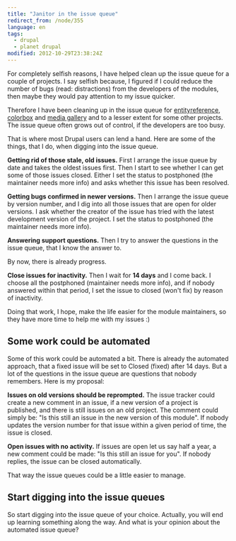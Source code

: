 ```yaml
---
title: "Janitor in the issue queue"
redirect_from: /node/355
language: en
tags:
  - drupal
  - planet drupal
modified: 2012-10-29T23:38:24Z
---
```


For completely selfish reasons, I have helped clean up the issue queue for a couple of projects. I say selfish because, I figured if I could reduce the number of bugs (read: distractions) from the developers of the modules, then maybe they would pay attention to my issue quicker.

Therefore I have been cleaning up in the issue queue for [entityreference](http://drupal.org/project/issues/entityreference?categories=All), [colorbox](http://drupal.org/project/issues/colorbox?categories=All) and [media gallery](http://drupal.org/project/issues/media_gallery?categories=All) and to a lesser extent for some other projects. The issue queue often grows out of control, if the developers are too busy.

That is where most Drupal users can lend a hand. Here are some of the things, that I do, when digging into the issue queue.

**Getting rid of those stale, old issues.** First I arrange the issue queue by date and takes the oldest issues first. Then I start to see whether I can get some of those issues closed. Either I set the status to postphoned (the maintainer needs more info) and asks whether this issue has been resolved.

**Getting bugs confirmed in newer versions.** Then I arrange the issue queue by version number, and I dig into all those issues that are open for older versions. I ask whether the creator of the issue has tried with the latest development version of the project. I set the status to postphoned (the maintainer needs more info).

**Answering support questions.** Then I try to answer the questions in the issue queue, that I know the answer to.

By now, there is already progress.

**Close issues for inactivity.** Then I wait for **14 days** and I come back. I choose all the postphoned (maintainer needs more info), and if nobody answered within that period, I set the issue to closed (won't fix) by reason of inactivity.

Doing that work, I hope, make the life easier for the module maintainers, so they have more time to help me with my issues :)

Some work could be automated
----------------------------

Some of this work could be automated a bit. There is already the automated approach, that a fixed issue will be set to Closed (fixed) after 14 days. But a lot of the questions in the issue queue are questions that nobody remembers. Here is my proposal:

**Issues on old versions should be reprompted.** The issue tracker could create a new comment in an issue, if a new version of a project is published, and there is still issues on an old project. The comment could simply be: "Is this still an issue in the new version of this module". If nobody updates the version number for that issue within a given period of time, the issue is closed.

**Open issues with no activity.** If issues are open let us say half a year, a new comment could be made: "Is this still an issue for you". If nobody replies, the issue can be closed automatically.

That way the issue queues could be a little easier to manage.

Start digging into the issue queues
-----------------------------------

So start digging into the issue queue of your choice. Actually, you will end up learning something along the way. And what is your opinion about the automated issue queue?
